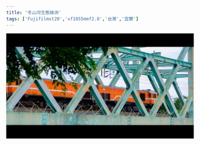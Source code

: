 ```yaml
---
title: '冬山河生態綠洲'
tags: ['Fujifilmxt20','xf1855mmf2.8','台灣','宜蘭']
---
```

![001](./img/instagram_output/202310/001.webp)

